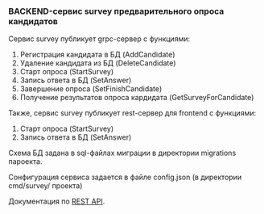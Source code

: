 ### BACKEND-сервис survey предварительного опроса кандидатов

Сервис survey публикует grpc-сервер с функциями:
1. Регистрация кандидата в БД (AddCandidate)
2. Удаление кандидата из БД (DeleteCandidate)
3. Старт опроса (StartSurvey)
4. Запись ответа в БД (SetAnswer)
5. Завершение опроса (SetFinishCandidate)
6. Получение результатов опроса кардидата (GetSurveyForCandidate)

Также, сервис survey публикует rest-сервер для frontend с функциями:
1. Старт опроса (StartSurvey)
2. Запись ответа в БД (SetAnswer)

Схема БД задана в sql-файлах миграции в директории migrations пароекта.

Сонфигурация сервиса задается в файле config.json (в директории cmd/survey/ проекта)

Документация по [REST API](./docs/api/swagger.mode).

